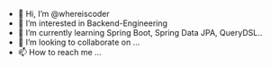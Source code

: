 - 👋 Hi, I’m @whereiscoder
- 👀 I’m interested in Backend-Engineering
- 🌱 I’m currently learning Spring Boot, Spring Data JPA, QueryDSL..
- 💞️ I’m looking to collaborate on ...
- 📫 How to reach me ...

<!---
whereiscoder/whereiscoder is a ✨ special ✨ repository because its `README.md` (this file) appears on your GitHub profile.
You can click the Preview link to take a look at your changes.
--->
